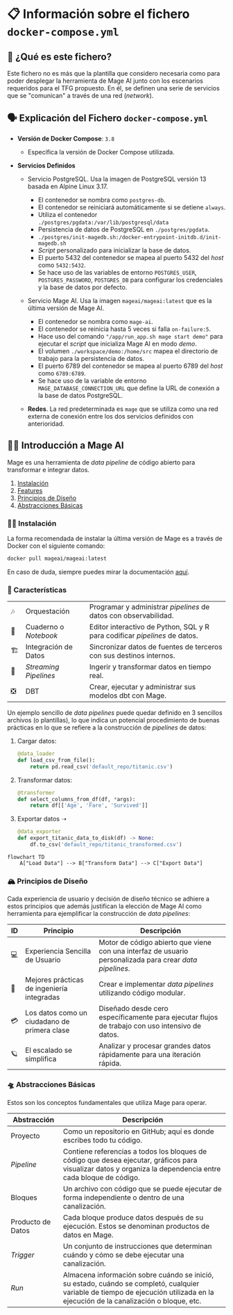# 📋 Información sobre el fichero `docker-compose.yml`

## 🤔 ¿Qué es este fichero?

Este fichero no es más que la plantilla que considero necesaria como para poder
desplegar la herramienta de Mage AI junto con los escenarios requeridos para el TFG propuesto. En él,
se definen una serie de servicios que se "comunican" a través de una red (_network_).

## 🗣️ Explicación del Fichero `docker-compose.yml`

* **Versión de Docker Compose**: `3.8`
  - Especifica la versión de Docker Compose utilizada.

* **Servicios Definidos**
  * Servicio PostgreSQL. Usa la imagen de PostgreSQL versión 13 basada en Alpine Linux 3.17.
    - El contenedor se nombra como `postgres-db`.
    - El contenedor se reiniciará automáticamente si se detiene `always`.
    - Utiliza el contenedor `./postgres/pgdata:/var/lib/postgresql/data`
    - Persistencia de datos de PostgreSQL en `./postgres/pgdata`.
    - `./postgres/init-magedb.sh:/docker-entrypoint-initdb.d/init-magedb.sh`
    - _Script_ personalizado para inicializar la base de datos.
    - El puerto 5432 del contenedor se mapea al puerto 5432 del _host_ como `5432:5432`.
    - Se hace uso de las variables de entorno `POSTGRES_USER`, `POSTGRES_PASSWORD`, `POSTGRES_DB`
      para configurar los credenciales y la base de datos por defecto.
      
  * Servicio Mage AI. Usa la imagen `mageai/mageai:latest` que es la última versión de Mage AI.
    - El contenedor se nombra como `mage-ai`.
    - El contenedor se reinicia hasta 5 veces si falla `on-failure:5`.
    - Hace uso del comando `"/app/run_app.sh mage start demo"` para ejecutar el _script_ que inicializa Mage AI en modo _demo_.
    - El volumen `./workspace/demo:/home/src` mapea el directorio de trabajo para la persistencia de datos.
    - El puerto 6789 del contenedor se mapea al puerto 6789 del _host_ como `6789:6789`.
    - Se hace uso de la variable de entorno `MAGE_DATABASE_CONNECTION_URL` que define la URL de conexión a la base de datos
      PostgreSQL.

  * **Redes**. La red predeterminada es `mage` que se utiliza como una red externa de conexión entre los dos servicios definidos
  con anterioridad.

## 🧙‍♂️ Introducción a Mage AI

Mage es una herramienta de _data pipeline_ de código abierto para transformar e integrar datos.

1. [Instalación](###-instalacion)
1. [Features](###-caracteristicas)
1. [Principios de Diseño](###-principios-de-diseño)
1. [Abstracciones Básicas](###-abstracciones-basicas)

### 🏃‍♂️ Instalación

La forma recomendada de instalar la última versión de Mage es a través de Docker con el siguiente comando:

```bash
docker pull mageai/mageai:latest
```
En caso de duda, siempre puedes mirar la documentación [aquí](https://docs.mage.ai/getting-started/setup).

### 🔮 Características

|   |   |   |
| --- | --- | --- |
| 🎶 | Orquestación | Programar y administrar _pipelines_ de datos con observabilidad. |
| 📓 | Cuaderno o _Notebook_ | Editor interactivo de Python, SQL y R para codificar _pipelines_ de datos. |
| 🏗️ | Integración de Datos | Sincronizar datos de fuentes de terceros con sus destinos internos. |
| 🚰 | _Streaming Pipelines_ | Ingerir y transformar datos en tiempo real. |
| ❎ | DBT | Crear, ejecutar y administrar sus modelos dbt con Mage. |

Un ejemplo sencillo de _data pipelines_ puede quedar definido en 3 sencillos archivos (o plantillas), lo que indica un potencial procedimiento de 
buenas prácticas en lo que se refiere a la construcción de _pipelines_ de datos:

1. Cargar datos:
    ```python
    @data_loader
    def load_csv_from_file():
        return pd.read_csv('default_repo/titanic.csv')
    ```
2. Transformar datos:
    ```python
    @transformer
    def select_columns_from_df(df, *args):
        return df[['Age', 'Fare', 'Survived']]
    ```
3. Exportar datos ➝
    ```python
    @data_exporter
    def export_titanic_data_to_disk(df) -> None:
        df.to_csv('default_repo/titanic_transformed.csv')
    ```


```mermaid
flowchart TD
    A["Load Data"] --> B["Transform Data"] --> C["Export Data"]
```

### 🏔️ Principios de Diseño

Cada experiencia de usuario y decisión de diseño técnico se adhiere a estos principios que además justifican la elección de Mage AI como herramienta para ejemplificar la construcción de _data pipelines_:

|  ID | Principio  |  Descripción |
| --- | --- | --- |
| 💻 | Experiencia Sencilla de Usuario | Motor de código abierto que viene con una interfaz de usuario personalizada para crear _data pipelines_. |
| 🚢 | Mejores prácticas de ingeniería integradas | Crear e implementar _data pipelines_ utilizando código modular. |
| 💳 | Los datos como un ciudadano de primera clase | Diseñado desde cero específicamente para ejecutar flujos de trabajo con uso intensivo de datos. |
| 🪐 | El escalado se simplifica | Analizar y procesar grandes datos rápidamente para una iteración rápida. |

### 🛸 Abstracciones Básicas

Estos son los conceptos fundamentales que utiliza Mage para operar.

| Abstracción  |  Descripción |
| --- | --- |
| Proyecto | Como un repositorio en GitHub; aquí es donde escribes todo tu código. |
| _Pipeline_ | Contiene referencias a todos los bloques de código que desea ejecutar, gráficos para visualizar datos y organiza la dependencia entre cada bloque de código. |
| Bloques | Un archivo con código que se puede ejecutar de forma independiente o dentro de una canalización. |
| Producto de Datos | Cada bloque produce datos después de su ejecución. Estos se denominan productos de datos en Mage. |
| _Trigger_ | Un conjunto de instrucciones que determinan cuándo y cómo se debe ejecutar una canalización. |
| _Run_ | Almacena información sobre cuándo se inició, su estado, cuándo se completó, cualquier variable de tiempo de ejecución utilizada en la ejecución de la canalización o bloque, etc. | 



